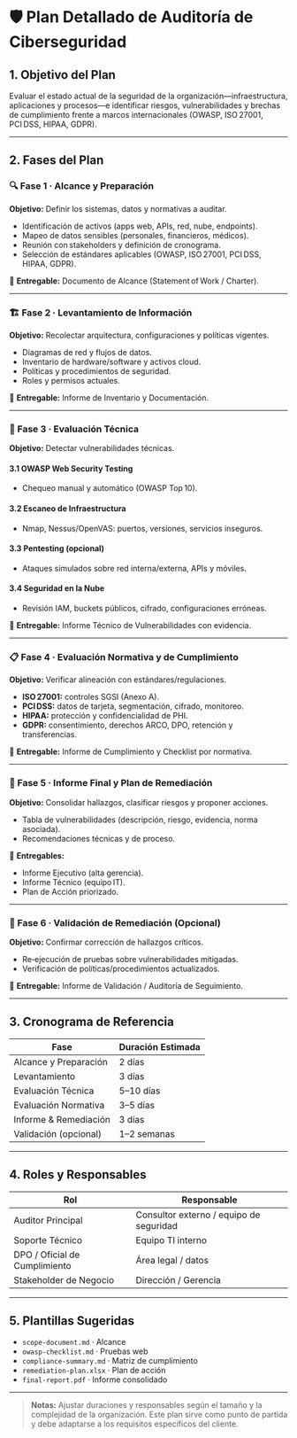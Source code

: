 # 🛡️ Plan Detallado de Auditoría de Ciberseguridad

## 1. Objetivo del Plan

Evaluar el estado actual de la seguridad de la organización—infraestructura, aplicaciones y procesos—e identificar riesgos, vulnerabilidades y brechas de cumplimiento frente a marcos internacionales (OWASP, ISO 27001, PCI DSS, HIPAA, GDPR).

---

## 2. Fases del Plan

### 🔍 Fase 1 · Alcance y Preparación

**Objetivo:** Definir los sistemas, datos y normativas a auditar.

* Identificación de activos (apps web, APIs, red, nube, endpoints).
* Mapeo de datos sensibles (personales, financieros, médicos).
* Reunión con stakeholders y definición de cronograma.
* Selección de estándares aplicables (OWASP, ISO 27001, PCI DSS, HIPAA, GDPR).

📄 **Entregable:** Documento de Alcance (Statement of Work / Charter).

---

### 🏗️ Fase 2 · Levantamiento de Información

**Objetivo:** Recolectar arquitectura, configuraciones y políticas vigentes.

* Diagramas de red y flujos de datos.
* Inventario de hardware/software y activos cloud.
* Políticas y procedimientos de seguridad.
* Roles y permisos actuales.

📄 **Entregable:** Informe de Inventario y Documentación.

---

### 🧪 Fase 3 · Evaluación Técnica

**Objetivo:** Detectar vulnerabilidades técnicas.

#### 3.1 OWASP Web Security Testing

* Chequeo manual y automático (OWASP Top 10).

#### 3.2 Escaneo de Infraestructura

* Nmap, Nessus/OpenVAS: puertos, versiones, servicios inseguros.

#### 3.3 Pentesting (opcional)

* Ataques simulados sobre red interna/externa, APIs y móviles.

#### 3.4 Seguridad en la Nube

* Revisión IAM, buckets públicos, cifrado, configuraciones erróneas.

📄 **Entregable:** Informe Técnico de Vulnerabilidades con evidencia.

---

### 📋 Fase 4 · Evaluación Normativa y de Cumplimiento

**Objetivo:** Verificar alineación con estándares/regulaciones.

* **ISO 27001:** controles SGSI (Anexo A).
* **PCI DSS:** datos de tarjeta, segmentación, cifrado, monitoreo.
* **HIPAA:** protección y confidencialidad de PHI.
* **GDPR:** consentimiento, derechos ARCO, DPO, retención y transferencias.

📄 **Entregable:** Informe de Cumplimiento y Checklist por normativa.

---

### 🧾 Fase 5 · Informe Final y Plan de Remediación

**Objetivo:** Consolidar hallazgos, clasificar riesgos y proponer acciones.

* Tabla de vulnerabilidades (descripción, riesgo, evidencia, norma asociada).
* Recomendaciones técnicas y de proceso.

📄 **Entregables:**

* Informe Ejecutivo (alta gerencia).
* Informe Técnico (equipo IT).
* Plan de Acción priorizado.

---

### 🔁 Fase 6 · Validación de Remediación (Opcional)

**Objetivo:** Confirmar corrección de hallazgos críticos.

* Re‑ejecución de pruebas sobre vulnerabilidades mitigadas.
* Verificación de políticas/procedimientos actualizados.

📄 **Entregable:** Informe de Validación / Auditoría de Seguimiento.

---

## 3. Cronograma de Referencia

| Fase                  | Duración Estimada |
| --------------------- | ----------------- |
| Alcance y Preparación | 2 días            |
| Levantamiento         | 3 días            |
| Evaluación Técnica    | 5–10 días         |
| Evaluación Normativa  | 3–5 días          |
| Informe & Remediación | 3 días            |
| Validación (opcional) | 1–2 semanas       |

---

## 4. Roles y Responsables

| Rol                           | Responsable                             |
| ----------------------------- | --------------------------------------- |
| Auditor Principal             | Consultor externo / equipo de seguridad |
| Soporte Técnico               | Equipo TI interno                       |
| DPO / Oficial de Cumplimiento | Área legal / datos                      |
| Stakeholder de Negocio        | Dirección / Gerencia                    |

---

## 5. Plantillas Sugeridas

* `scope-document.md` · Alcance
* `owasp-checklist.md` · Pruebas web
* `compliance-summary.md` · Matriz de cumplimiento
* `remediation-plan.xlsx` · Plan de acción
* `final-report.pdf` · Informe consolidado

---

> **Notas:** Ajustar duraciones y responsables según el tamaño y la complejidad de la organización. Este plan sirve como punto de partida y debe adaptarse a los requisitos específicos del cliente.
